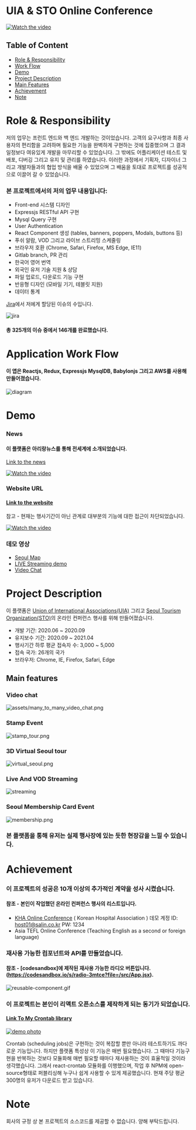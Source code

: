 # UIA & STO Online Conference

[![Watch the video](assets/virtual_seoul2.gif)](http://virtualseoul.or.kr/)

## Table of Content

- [Role & Responsibility](#Role--Responsibility)
- [Work Flow](#Application-Work-Flow)
- [Demo](#Demo)
- [Project Description](#Project-Description)
- [Main Features](#Main-features)
- [Achievement](#Achievement)
- [Note](#Note)

# Role & Responsibility

저의 업무는 프런트 엔드와 백 엔드 개발하는 것이었습니다. 고객의 요구사항과 최종 사용자의 편리함을 고려하며 필요한 기능을 완벽하게 구현하는 것에 집중했으며 그 결과 일정보다 여유있게 개발을 마무리할 수 있었습니다. 그 밖에도 어플리케이션 테스트 및 배포, 디버깅 그리고 유지 및 관리를 하였습니다. 이러한 과정에서 기획자, 디자이너 그리고 개발자들과의 협업 방식을 배울 수 있었으며 그 배움을 토대로 프로젝트를 성공적으로 이끌어 갈 수 있었습니다.

### 본 프로젝트에서의 저의 업무 내용입니다:

- Front-end 시스템 디자인 
- Expressjs RESTful API 구현
- Mysql Query 구현  
- User Authentication
- React Component 생성 (tables, banners, poppers, Modals, buttons 등)
- 푸쉬 알람, VOD 그리고 라이브 스트리밍 스케줄링
- 브라우저 호환 (Chrome, Safari, Firefox, MS Edge, IE11)
- Gitlab branch, PR 관리 
- 한국어 영어 번역
- 외국인 유저 기술 지원 & 상담
- 파일 업로드, 다운로드 기능 구현 
- 반응형 디자인 (모바일 기기, 테블릿 지원)
- 데이터 통계

[Jira](https://www.atlassian.com/software/jira)에서 저에게 할당된 이슈의 수입니다. 

![jira](assets/jira3.jpg)

#### 총 325개의 이슈 중에서 146개를 완료했습니다.

# Application Work Flow

#### 이 앱은 Reactjs, Redux, Expressjs MysqlDB, Babylonjs 그리고 AWS를 사용해 만들어졌습니다.


![diagram](assets/diagram.png)

# Demo

### News

#### 이 플랫폼은 아리랑뉴스를 통해 전세계에 소개되었습니다. 

[Link to the news](https://www.youtube.com/watch?v=ksBnRT1f2Ak&t=2s)

[![Watch the video](assets/news.jpg)](https://www.youtube.com/watch?v=ksBnRT1f2Ak&t=2s)

### Website URL

#### [Link to the website](http://virtualseoul.or.kr/)
참고 - 현재는 행사기간이 아닌 관계로 대부분의 기능에 대한 접근이 차단되었습니다.

[![Watch the video](assets/virtual_seoul2.gif)](http://virtualseoul.or.kr/)

### 데모 영상

- [Seoul Map](https://www.youtube.com/watch?v=6EdqKznxncA)
- [LIVE Streaming demo](https://www.youtube.com/watch?v=a9wX4MSkSyg)
- [Video Chat](https://www.youtube.com/watch?v=edzgNn5f5yQ)

# Project Description

이 플랫폼은 [Union of International Associations(UIA)](https://uia.org/) 그리고 [Seoul Tourism Organization(STO)](http://www.sto.or.kr/english/index)의 온라인 컨퍼런스 행사를 위해 만들어졌습니다.

- 개발 기간: 2020.06 ~ 2020.09
- 유지보수 기간: 2020.09 ~ 2021.04
- 행사기간 하루 평균 접속자 수: 3,000 ~ 5,000
- 접속 국가: 26개의 국가
- 브라우저: Chrome, IE, Firefox, Safari, Edge

## Main features

### Video chat

![assets/many_to_many_video_chat.png](assets/video_chat.jpg)

### Stamp Event

![stamp_tour.png](assets/stamp_tour.png)

### 3D Virtual Seoul tour

![virtual_seoul.png](assets/virtual_seoul.png)

### Live And VOD Streaming

![streaming](assets/live_streaming.jpg)

### Seoul Membership Card Event

![membership.png](assets/membership.png)


### 본 플랫폼을 통해 유저는 실제 행사장에 있는 듯한 현장감을 느낄 수 있습니다.


# Achievement

### 이 프로젝트의 성공은 10개 이상의 추가적인 계약을 성사 시켰습니다.

#### 참조 - 본인이 작업했던 온라인 컨퍼런스 행사의 리스트입니다. 
- [KHA Online Conference](https://khc2020.salin.co.kr) ( Korean Hospital Association ) 데모 계정 ID: host01@salin.co.kr PW: 1234
- Asia TEFL Online Conference (Teaching English as a second or foreign language)

### 재사용 가능한 컴포넌트와 API를 만들었습니다.

#### 참조 - [codesandbox]에 제작된 재사용 가능한 라디오 버튼입니다. (https://codesandbox.io/s/radio-3mtce?file=/src/App.jsx).

![reusable-component.gif](assets/reusable_component.gif)

### 이 프로젝트는 본인이 리액트 오픈소스를 제작하게 되는 동기가 되었습니다.

#### [Link To My Crontab library](https://www.npmjs.com/package/reactjs-crontab)
[![demo photo](assets/crontab.png)](https://www.npmjs.com/package/reactjs-crontab)

Crontab (scheduling jobs)은 구현하는 것이 복잡할 뿐만 아니라 테스트하기도 까다로운 기능입니다. 하지만 플랫폼 특성상 이 기능은 매번 필요했습니다. 그 때마다 기능구현을 반복하는 것보다 모듈화해 매번 필요할 때마다 재사용하는 것이 효율적일 것이라 생각했습니다. 그래서 react-crontab 모듈화를 이행했으며, 작업 후 NPM에 open-source형태로 퍼블리싱해 누구나 쉽게 사용할 수 있게 제공했습니다. 현재 주당 평균 300명의 유저가 다운로드 받고 있습니다. 

# Note
회사의 규정 상 본 프로젝트의 소스코드를 제공할 수 없습니다. 양해 부탁드립니다.
